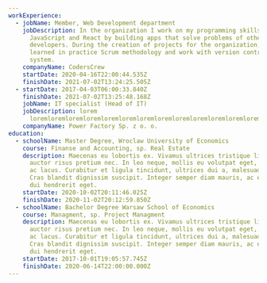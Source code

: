 ```yaml
---
workExperience:
  - jobName: Member, Web Development department
    jobDescription: In the organization I work on my programming skills in
      JavaScript and React by building apps that solve problems of other
      developers. During the creation of projects for the organization, I
      learned in practice Scrum methodology and work with version control
      system.
    companyName: CodersCrew
    startDate: 2020-04-16T22:00:44.535Z
    finishDate: 2021-07-02T13:24:25.505Z
  - startDate: 2017-04-03T06:00:33.840Z
    finishDate: 2021-07-02T13:25:48.168Z
    jobName: IT specialist (Head of IT)
    jobDescription: lorem
      loremloremloremloremloremloremloremloremloremloremloremloremloremloremloremloremloremloremloremloremloremloremloremloremloremloremloremlorem
    companyName: Power Factory Sp. z o. o.
education:
  - schoolName: Master Degree, Wroclaw University of Economics
    course: Finanse and Accounting, sp. Real Estate
    description: Maecenas eu lobortis ex. Vivamus ultrices tristique libero, non
      auctor risus pretium nec. In leo neque, mollis eu volutpat eget, sodales
      ac lacus. Curabitur et ligula tincidunt, ultrices dui a, malesuada est.
      Cras blandit dignissim suscipit. Integer semper diam mauris, ac efficitur
      dui hendrerit eget.
    startDate: 2020-10-02T20:11:46.025Z
    finishDate: 2020-11-02T20:12:59.850Z
  - schoolName: Bachelor Degree Warsaw School of Economics
    course: Managment, sp. Project Managment
    description: Maecenas eu lobortis ex. Vivamus ultrices tristique libero, non
      auctor risus pretium nec. In leo neque, mollis eu volutpat eget, sodales
      ac lacus. Curabitur et ligula tincidunt, ultrices dui a, malesuada est.
      Cras blandit dignissim suscipit. Integer semper diam mauris, ac efficitur
      dui hendrerit eget.
    startDate: 2017-10-01T19:05:57.745Z
    finishDate: 2020-06-14T22:00:00.000Z
---
```

